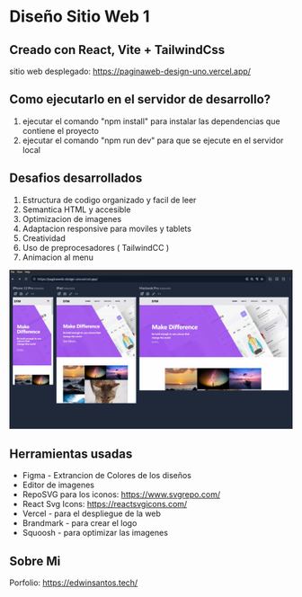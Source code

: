 # Diseño Sitio Web 1

## Creado con React, Vite + TailwindCss

sitio web desplegado: https://paginaweb-design-uno.vercel.app/

## Como ejecutarlo en el servidor de desarrollo?

1. ejecutar el comando "npm install" para instalar las dependencias que contiene el proyecto
2. ejecutar el comando "npm run dev" para que se ejecute en el servidor local

## Desafios desarrollados

1. Estructura de codigo organizado y facil de leer
2. Semantica HTML y accesible
3. Optimizacion de imagenes
4. Adaptacion responsive para moviles y tablets
5. Creatividad
6. Uso de preprocesadores ( TailwindCC )
7. Animacion al menu

![responsive2](https://github.com/Hardash01/paginaweb-design-uno/blob/main/public/responsive2.jpg)

## Herramientas usadas

- Figma - Extrancion de Colores de los diseños
- Editor de imagenes 
- RepoSVG para los iconos: https://www.svgrepo.com/
- React Svg Icons: https://reactsvgicons.com/
- Vercel - para el despliegue de la web
- Brandmark - para crear el logo
- Squoosh - para optimizar las imagenes

## Sobre Mi

Porfolio: https://edwinsantos.tech/
